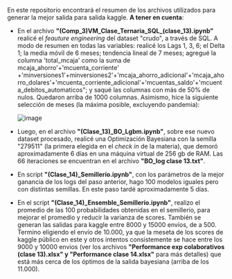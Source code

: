 En este repositorio encontrará el resumen de los archivos utilizados para generar la mejor salida para salida kaggle. **A tener en cuenta**:

- En el archivo **"(Comp_3)VM_Clase_Ternaria_SQL_(clase_13).ipynb"** realicé el _feauture engineering_ del dataset "crudo", a través de SQL. A modo de resumen en todas las variables: realicé los Lags 1, 3, 6; el Delta 1; la media móvil de 6 meses; tendencia lineal de 7 meses; agregué la columna 'total_mcaja' como la suma de mcaja_ahorro'+'mcuenta_corriente' +'minversiones1'+minversiones2'+'mcaja_ahorro_adicional'+'mcaja_ahorro_dolares'+'mcuenta_corriente_adicional'+'mcuentas_saldo'+'mcuenta_debitos_automaticos"; y saqué las columnas con más de 50% de nulos. Quedaron arriba de 1000 columnas. Asimismo, hice la siguiente selección de meses (la máxima posible, excluyendo pandemia):

  ![image](https://github.com/germanpestchanker/dmeyf2023/assets/142175027/2fcbc0da-5b80-4737-91ce-a3de1d48961e)

- Luego, en el archivo **"(Clase_13)_BO_Lgbm.ipynb"**, sobre ese nuevo dataset procesado, realicé una Optimización Bayesiana con la semilla "279511" (la primera elegida en el _check in_ de la materia), que demoró aproximadamente 6 días en una máquina virtual de 256 gb de RAM. Las 66 iteraciones se encuentran en el archivo **"BO_log clase 13.txt"**.

- En script **"(Clase_14)_Semillerío.ipynb"**, con los parámetros de la mejor ganancia de los logs del paso anterior, hago 100 modelos iguales pero con distintas semillas. En este paso tardé aproximadamente 5 días.

- En el script **"(Clase_14)_Ensemble_Semillerío.ipynb"**, realizo el promedio de las 100 probabilidades obtenidas en el semillerío, para mejorar el promedio y reducir la varianza de scores. También se generan las salidas para kaggle entre 8000 y 15000 envíos, de a 500. Termino eligiendo el envío de 10.000, ya que la meseta de los scores de kaggle público en este y otros intentos consistemente se hace entre los 9000 y 10000 envios (ver los archivos **"Performance exp colaborativos (clase 13).xlsx" y "Performance clase 14.xlsx"** para más detalles) que está más cerca de los óptimos de la salida bayesiana (arriba de los 11.000).
